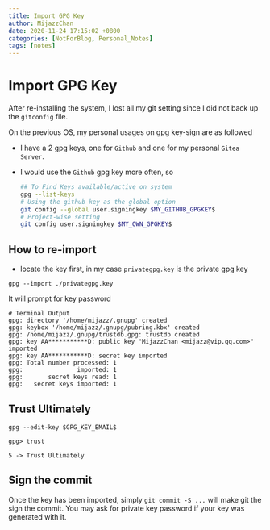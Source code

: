 ```yaml
---
title: Import GPG Key
author: MijazzChan
date: 2020-11-24 17:15:02 +0800
categories: [NotForBlog, Personal_Notes]
tags: [notes]
---
```


# Import GPG Key

After re-installing the system, I lost all my git setting since I did not back up the `gitconfig` file.

On the previous OS, my personal usages on gpg key-sign are as followed

+ I have a 2 gpg keys, one for `Github` and one for my personal `Gitea Server`.

+ I would use the `Github` gpg key more often, so

  ```bash
  ## To Find Keys available/active on system
  gpg --list-keys
  # Using the github key as the global option
  git config --global user.signingkey $MY_GITHUB_GPGKEY$
  # Project-wise setting 
  git config user.signingkey $MY_OWN_GPGKEY$
  ```

## How to re-import

+ locate the key first, in my case `privategpg.key` is the private gpg key

```shell
gpg --import ./privategpg.key
```

It will prompt for key password

```shell
# Terminal Output
gpg: directory '/home/mijazz/.gnupg' created
gpg: keybox '/home/mijazz/.gnupg/pubring.kbx' created
gpg: /home/mijazz/.gnupg/trustdb.gpg: trustdb created
gpg: key AA***********D: public key "MijazzChan <mijazz@vip.qq.com>" imported
gpg: key AA***********D: secret key imported
gpg: Total number processed: 1
gpg:               imported: 1
gpg:       secret keys read: 1
gpg:   secret keys imported: 1
```

## Trust Ultimately

```shell
gpg --edit-key $GPG_KEY_EMAIL$

gpg> trust

5 -> Trust Ultimately
```



## Sign the commit

Once the key has been imported, simply `git commit -S ...` will make git the sign the commit. You may ask for private key password if your key was generated with it.


